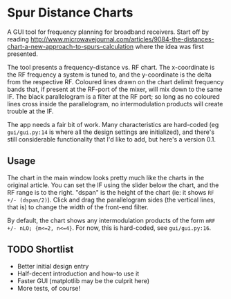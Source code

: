 Spur Distance Charts
====================
A GUI tool for frequency planning for broadband receivers. Start off by reading http://www.microwavejournal.com/articles/9084-the-distances-chart-a-new-approach-to-spurs-calculation where the idea was first presented.

The tool presents a frequency-distance vs. RF chart. The x-coordinate is the RF frequency a system is tuned to, and the y-coordinate is the delta from the respective RF. Coloured lines drawn on the chart delimit frequency bands that, if present at the RF-port of the mixer, will mix down to the same IF. The black parallelogram is a filter at the RF port; so long as no coloured lines cross inside the parallelogram, no intermodulation products will create trouble at the IF.

The app needs a fair bit of work. Many characteristics are hard-coded (eg `gui/gui.py:14` is where all the design settings are initialized), and there's still considerable functionality that I'd like to add, but here's a version 0.1.

Usage
-----
The chart in the main window looks pretty much like the charts in the original article. You can set the IF using the slider below the chart, and the RF range is to the right. "dspan" is the height of the chart (ie: it shows `RF +/- (dspan/2)`). Click and drag the parallelogram sides (the vertical lines, that is) to change the width of the front-end filter.

By default, the chart shows any intermodulation products of the form `mRF +/- nLO; {m<=2, n<=4}`. For now, this is hard-coded, see `gui/gui.py:16`.

TODO Shortlist
--------------
* Better initial design entry
* Half-decent introduction and how-to use it
* Faster GUI (matplotlib may be the culprit here)
* More tests, of course!
